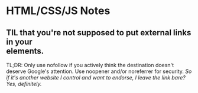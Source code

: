 # HTML/CSS/JS Notes

## TIL that you're not supposed to put external links in your <nav> elements. 
TL;DR: Only use nofollow if you actively think the destination doesn't deserve Google's attention. Use noopener and/or noreferrer for security.
*So if it's another website I control and want to endorse, I leave the link bare?*
*Yes, definitely.*
